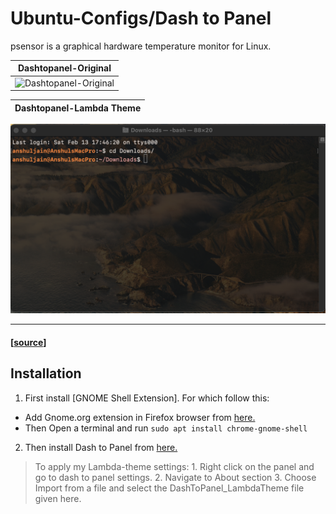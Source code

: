 # Ubuntu-Configs/Dash to Panel

psensor is a graphical hardware temperature monitor for Linux.

Dashtopanel-Original		|
:-------------------------:|
![Dashtopanel-Original](https://extensions.gnome.org/extension-data/screenshots/screenshot_1160.png)	|

Dashtopanel-Lambda Theme		|
:-------------------------:|
![Dashtopanel-Lambda Theme](https://github.com/anshuljain21120/Exports-and-configs/blob/master/MacOS/Terminal%20Settings/Terminal%20-%20Inactive.png)


----------------------------
#### [[source](https://github.com/home-sweet-gnome/dash-to-panel)]

## Installation
1. First install [GNOME Shell Extension]. For which follow this:
 * Add Gnome.org extension in Firefox browser from [here.](https://addons.mozilla.org/en-US/firefox/addon/gnome-shell-integration/)
 * Then Open a terminal and run ```sudo apt install chrome-gnome-shell```

2. Then install Dash to Panel from [here.](https://extensions.gnome.org/extension/1160/dash-to-panel/)

> To apply my Lambda-theme settings:
	1. Right click on the panel and go to dash to panel settings.
	2. Navigate to About section
	3. Choose Import from a file and select the DashToPanel_LambdaTheme file given here.